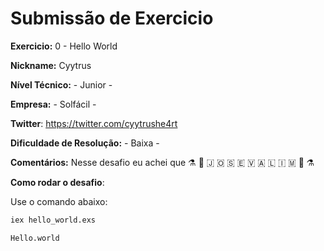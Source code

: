 # Submissão de Exercicio

**Exercicio:** 0 - Hello World

**Nickname:** Cyytrus

**Nível Técnico:** - Junior -

**Empresa:** - Solfácil -

**Twitter**: https://twitter.com/cyytrushe4rt

**Dificuldade de Resolução:** - Baixa -

**Comentários:** Nesse desafio eu achei que ⚗️ 🧪 🇯  🇴  🇸  🇪  🇻  🇦  🇱  🇮  🇲  🧪 ⚗️ 

**Como rodar o desafio**: 

Use o comando abaixo: 
```bash
iex hello_world.exs

Hello.world
```